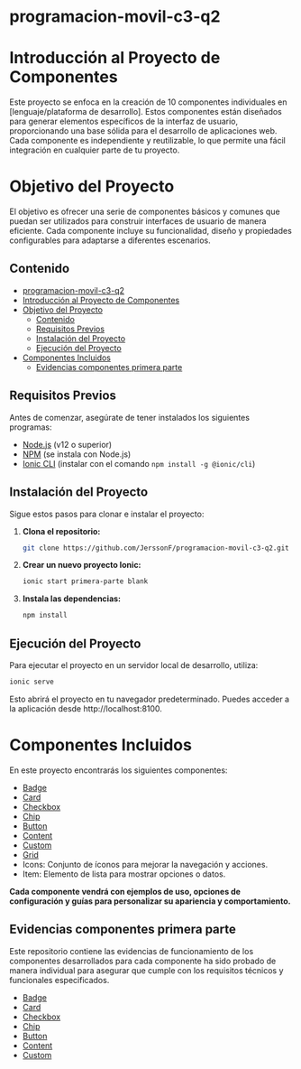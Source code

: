 # programacion-movil-c3-q2
# Introducción al Proyecto de Componentes
Este proyecto se enfoca en la creación de 10 componentes individuales en [lenguaje/plataforma de desarrollo]. Estos componentes están diseñados para generar elementos específicos de la interfaz de usuario, proporcionando una base sólida para el desarrollo de aplicaciones web. Cada componente es independiente y reutilizable, lo que permite una fácil integración en cualquier parte de tu proyecto.

# Objetivo del Proyecto
El objetivo es ofrecer una serie de componentes básicos y comunes que puedan ser utilizados para construir interfaces de usuario de manera eficiente. Cada componente incluye su funcionalidad, diseño y propiedades configurables para adaptarse a diferentes escenarios.

## Contenido
- [programacion-movil-c3-q2](#programacion-movil-c3-q2)
- [Introducción al Proyecto de Componentes](#introducción-al-proyecto-de-componentes)
- [Objetivo del Proyecto](#objetivo-del-proyecto)
  - [Contenido](#contenido)
  - [Requisitos Previos](#requisitos-previos)
  - [Instalación del Proyecto](#instalación-del-proyecto)
  - [Ejecución del Proyecto](#ejecución-del-proyecto)
- [Componentes Incluidos](#componentes-incluidos)
  - [Evidencias componentes primera parte](#evidencias-componentes-primera-parte)
 

## Requisitos Previos

Antes de comenzar, asegúrate de tener instalados los siguientes programas:

- [Node.js](https://nodejs.org/) (v12 o superior)
- [NPM](https://www.npmjs.com/) (se instala con Node.js)
- [Ionic CLI](https://ionicframework.com/docs/cli) (instalar con el comando `npm install -g @ionic/cli`)

## Instalación del Proyecto

Sigue estos pasos para clonar e instalar el proyecto:

1. **Clona el repositorio:**

    ```bash
    git clone https://github.com/JerssonF/programacion-movil-c3-q2.git
    ```

2.  **Crear un nuevo proyecto Ionic:**
   
    ```bash
    ionic start primera-parte blank
    ```

3. **Instala las dependencias:**

    ```bash
    npm install
    ```

## Ejecución del Proyecto

Para ejecutar el proyecto en un servidor local de desarrollo, utiliza:

```bash
ionic serve
```

Esto abrirá el proyecto en tu navegador predeterminado. Puedes acceder a la aplicación desde http://localhost:8100.

# Componentes Incluidos
En este proyecto encontrarás los siguientes componentes:

- [Badge](ComponentesPrimera/badge.md)
- [Card](ComponentesPrimera/card.md)
- [Checkbox](ComponentesPrimera/checkbox.md)
- [Chip](CompoonentesPrimera/chip.md) 
- [Button](ComponentesPrimera/button-md) 
- [Content](ComponentesPrimera/content.md) 
- [Custom](ComponentesPrimera/custom.md)
- [Grid](ComponentesPrimera\grid.md) 
- Icons: Conjunto de íconos para mejorar la navegación y acciones.
- Item: Elemento de lista para mostrar opciones o datos.

**Cada componente vendrá con ejemplos de uso, opciones de configuración y guías para personalizar su apariencia y comportamiento.**

## Evidencias componentes primera parte
Este repositorio contiene las evidencias de funcionamiento de los componentes desarrollados para cada componente ha sido probado de manera individual para asegurar que cumple con los requisitos técnicos y funcionales especificados. 

* [Badge](img/badge.png)
* [Card](img/card.jpg)
* [Checkbox](img/checkbox.png)
* [Chip](img/chip.png)
* [Button](img/colors.png)
* [Content](img/content.png)
* [Custom](img/custom.png)






